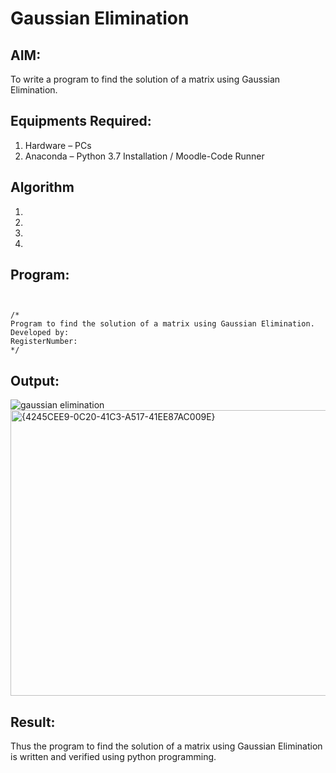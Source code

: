 # Gaussian Elimination

## AIM:
To write a program to find the solution of a matrix using Gaussian Elimination.

## Equipments Required:
1. Hardware – PCs
2. Anaconda – Python 3.7 Installation / Moodle-Code Runner

## Algorithm
1. 
2. 
3. 
4. 

## Program:
```<img width="912" height="640" alt="{A3DDDA78-DD3D-4FF7-9749-E831A718AB93}" src="https://github.com/user-attachments/assets/1cfb96c0-47db-4cfe-b374-6997b8cc4a77" />


/*
Program to find the solution of a matrix using Gaussian Elimination.
Developed by: 
RegisterNumber: 
*/
```

## Output:
![gaussian elimination]()
<img width="850" height="457" alt="{4245CEE9-0C20-41C3-A517-41EE87AC009E}" src="https://github.com/user-attachments/assets/78afa96a-7f55-4e5b-a155-33b8bc060c4f" />


## Result:
Thus the program to find the solution of a matrix using Gaussian Elimination is written and verified using python programming.

